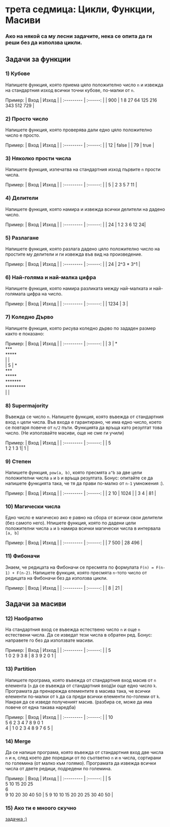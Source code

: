 # трета седмица: Цикли, Функции, Масиви

### Ако на някой са му лесни задачите, нека се опита да ги реши без да използва цикли.

## Задачи за функции

### 1) Кубове

Напишете функция, която приема цяло положително число `n` и извежда на стандартния изход всички точни кубове, по-малки от `n`.

Пример:
| Вход | Изход |
| :--------- | :------: |
| 900 | 1 8 27 64 125 216 343 512 729 |

### 2) Просто число

Напишете функция, която проверява дали едно цяло положително число е просто.

Пример:
| Вход | Изход |
| :--------- | :------: |
| 12 | false |
| 79 | true  |

### 3) Няколко прости числа

Напишете функция, изпечатва на стандартния изход първите `n` прости числа.

Пример:
| Вход | Изход |
| :--------- | :------: |
| 5 | 2 3 5 7 11 |

### 4) Делители

Напишете функция, която намира и извежда всички делители на дадено число.

Пример:
| Вход | Изход |
| :--------- | :------: |
| 24 | 1 2 3 6 12 24|

### 5) Разлагане

Напишете функция, която разлага дадено цяло положително число на простите му делители и ги извежда във вид на произведение.

Пример:
| Вход | Изход |
| :--------- | :------: |
| 24 | 2^3 * 3^1 |

### 6) Най-голяма и най-малка цифра

Напишете функция, която намира разликата между най-малката и най-голямата цифра на число.

Пример:
| Вход | Изход |
| :--------- | :------: |
| 1234 | 3 |

### 7) Коледно Дърво

Напишете функция, която рисува коледно дърво по зададен размер както е показано:

Пример:
| Вход | Изход |
| :--------- | :------: |
| 3  | * <br> *** <br> ***** <br> \| |   
| 5  | * <br> *** <br> ***** <br> ******* <br> ********* <br> \| |        
### 8) Supermajority

Въвежда се число `n`. Напишете функция, която въвежда от стандартния вход `n` цели числа. Във входа е гарантирано, че има едно число, което се повтаря повече от `n/2` пъти. Функцията да връща като резултат това число. (Не използвайте масиви, още не сме ги учили)

Пример:
| Вход | Изход |
| :--------- | :------: |
| 5 <br> 1 2 1 3 1| 1 |

### 9) Степен

Напишете функция, `pow(a, b)`, която пресмята `a^b` за две цели положителни числа `a` и `b` и връща резултата. Бонус: опитайте се да напишете функцията така, че тя да прави по-малко от `n-1` умножения :).

Пример: 
| Вход | Изход |
| :--------- | :------: |
| 2 10 | 1024 |
| 3  4 |  81  |

### 10) Магически числа

Едно число е магическо ако е равно на сбора от всички свои делители (без самото него). Нпишете функция, която по дадени цели положителни числа `a` и `b` намира всички магически числа в интервалa `[a, b]`

Пример: 
| Вход | Изход |
| :--------- | :------: |
| 7 500 | 28 496 |

### 11) Фибоначи

Знаем, че редицата на Фибоначи се пресмята по формулата `F(n) = F(n-1) + F(n-2)`. Напишете функция, която пресмята `n`-тото число от редицата на Фибоначи без да използва цикли.

Пример: 
| Вход | Изход |
| :--------- | :------: |
| 8 | 21 |

## Задачи за масиви

### 12) Наобратно

На стандартния вход се въвежда естествено число `n` и още `n` естествени числа. Да се изведат тези числа в обратен ред. Бонус: направете го без да използвате масиви.

Пример: 
| Вход | Изход |
| :--------- | :------: |
| 5 <br> 1 0 2 9 3 8 | 8 3 9 2 0 1 |

### 13) Partition

Напишете програма, която въвежда от стандартния вход масив от `n` елемента (`n` да се въвежда от стандартния вход)и още едно число `k`. Програмата да пренарежда елементите в масива така, че всички елементи по-малки от `k` да са преди всички елементи по-големи от `k`. Накрая да се изведе полученият масив. (разбира се, може да има повече от една такава наредба)

Пример: 
| Вход | Изход |
| :--------- | :------: |
| 10 <br> 5 6 2 3 4 7 8 9 0 1 <br> 4 | 1 0 2 3 4 8 9 7 6 5 |

### 14) Merge

Да се напише програма, която въвежда от стандартния вход две числа `n` и `m`, след което две поредици от по съответно `n` и `m` числа, сортирани по големина (от малко към голямо). Програмата да извежда всички числа от двете редици, подредени по големина. 

Пример: 
| Вход | Изход |
| :--------- | :------: |
| 5 <br> 5 10 15 20 25 <br> 6 <br> 9 10 20 30 40 50 | 5 9 10 10 15 20 20 25 30 40 50 |

### 15) Ако ти е мноого скучно

[задачка :)](https://arena.olimpiici.com/#/catalog/639/problem/101604)

